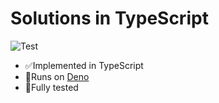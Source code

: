 # Solutions in TypeScript
![Test](https://github.com/kentaro84207/leetcode-ts/workflows/Test/badge.svg)

- ✅Implemented in TypeScript
- 🦕Runs on [Deno](https://deno.land)
- 💯Fully tested
